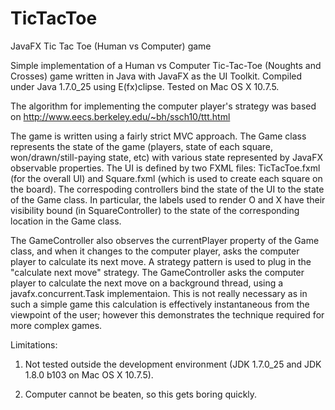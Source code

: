 TicTacToe
=========

JavaFX Tic Tac Toe (Human vs Computer) game

Simple implementation of a Human vs Computer Tic-Tac-Toe (Noughts and Crosses) game written in Java with JavaFX
as the UI Toolkit. Compiled under Java 1.7.0_25 using E(fx)clipse. Tested on Mac OS X 10.7.5.

The algorithm for implementing the computer player's strategy was based on 
http://www.eecs.berkeley.edu/~bh/ssch10/ttt.html

The game is written using a fairly strict MVC approach. The Game class represents the state of the game (players, 
state of each square, won/drawn/still-paying state, etc) with various state represented by JavaFX observable properties.
The UI is defined by two FXML files: TicTacToe.fxml (for the overall UI) and Square.fxml (which is used to create each
square on the board). The correspoding controllers bind the state of the UI to the state of the Game class. In particular, 
the labels used to render O and X have their visibility bound (in SquareController) to the state of the corresponding 
location in the Game class.

The GameController also observes the currentPlayer property of the Game class, and when it changes to the computer player,
asks the computer player to calculate its next move. A strategy pattern is used to plug in the "calculate next move" 
strategy. The GameController asks the computer player to calculate the next move on a background thread, using a 
javafx.concurrent.Task implementaion. This is not really necessary as in such a simple game this calculation is 
effectively instantaneous from the viewpoint of the user; however this demonstrates the technique required for more
complex games.

Limitations:

1. Not tested outside the development environment (JDK 1.7.0_25 and JDK 1.8.0 b103 on Mac OS X 10.7.5).

2. Computer cannot be beaten, so this gets boring quickly.
